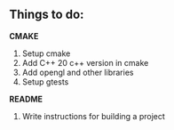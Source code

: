 ## Things to do:

**CMAKE**
1. Setup cmake
2. Add C++ 20 c++ version in cmake
3. Add opengl and other libraries
4. Setup gtests

**README**
1. Write instructions for building a project